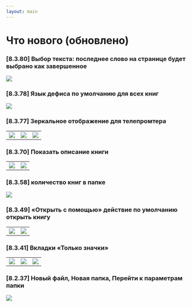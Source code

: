 ```yaml
---
layout: main
---
```


# Что нового (обновлено)

### [8.3.80] Выбор текста: последнее слово на странице будет выбрано как завершенное

<img class="i" src="8.3.80.png" />

### [8.3.78] Язык дефиса по умолчанию для всех книг

<img class="i" src="8.3.78.png" />

### [8.3.77] Зеркальное отображение для телепромтера

||||
|-|-|-|
|![](8.3.77c.jpg)|![](8.3.77a.jpg)|![](8.3.77b.jpg)|

### [8.3.70] Показать описание книги

|||
|-|-|
|![](8.3.70a.jpg)|![](8.3.70b.jpg)|


### [8.3.58] количество книг в папке

<img class="i" src="8.3.58.jpg" />

### [8.3.49] «Открыть с помощью» действие по умолчанию открыть книгу

|||
|-|-|
|![](8.3.49a.jpg)|![](8.3.49b.jpg)|


### [8.3.41] Вкладки «Только значки»

||||
|-|-|-|
|![](8.3.41a.jpg)|![](8.3.41b.jpg)|![](8.3.41c.jpg)|


### [8.2.37] Новый файл, Новая папка, Перейти к параметрам папки

<img class="i" src="8.2.37.jpg" />
